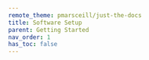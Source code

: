 ```yaml
---
remote_theme: pmarsceill/just-the-docs
title: Software Setup
parent: Getting Started
nav_order: 1
has_toc: false
---
```


